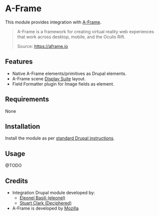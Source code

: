 A-Frame
=======

This module provides integration with [A-Frame](http://aframe.io).

> A-Frame is a framework for creating virtual reality web experiences that work
> across desktop, mobile, and the Oculis Rift.
>
> Source: https://aframe.io



Features
--------

* Native A-Frame elements/primitives as Drupal elements.
* A-Frame scene [Display Suite](https://drupal.org/project/ds) layout.
* Field Formatter plugin for Image fields as [<a-image>](https://aframe.io/docs/primitives/a-image.html)
  element.



Requirements
------------

None



Installation
------------

Install the module as per [standard Drupal instructions](https://www.drupal.org/documentation/install/modules-themes/modules-8).



Usage
-----

@TODO



Credits
-------

* Integration Drupal module developed by:
  - [Eleonel Basili (eleonel)](http://www.eleonelbasili.co.nz)
  - [Stuart Clark (Deciphered)](http://stuar.tc/lark)
* A-Frame is developed by [Mozilla](http://www.mozilla.org)